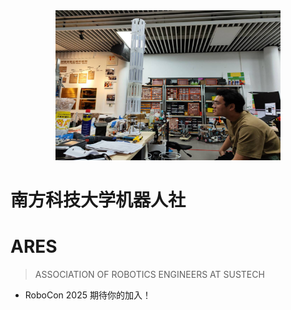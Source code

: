 <!-- _coverpage.md -->
<!-- ![logo](assets/self.jpg) -->

<div style="text-align: center;">
<img src="assets/01.png" alt="Alt Text" width="360" height="240" />
</div>

# 南方科技大学机器人社 
# ARES

> ASSOCIATION OF ROBOTICS ENGINEERS AT SUSTECH

- RoboCon 2025 期待你的加入！


